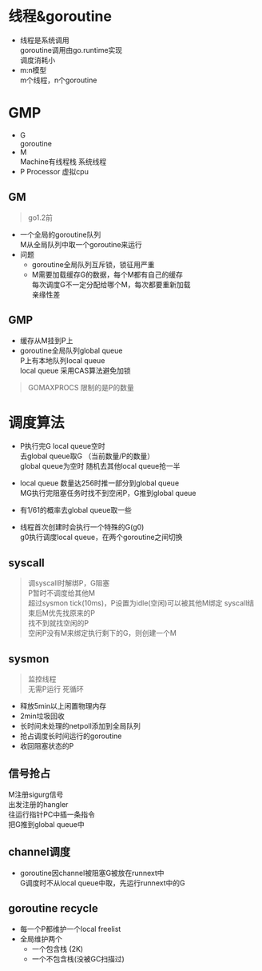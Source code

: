 # 线程&goroutine

* 线程是系统调用  
goroutine调用由go.runtime实现  
调度消耗小  
* m:n模型  
m个线程，n个goroutine  


# GMP
* G  
goroutine
* M  
Machine有线程栈 系统线程
* P 
Processor 虚拟cpu

## GM  
> go1.2前  

* 一个全局的goroutine队列  
M从全局队列中取一个goroutine来运行  
* 问题
    * goroutine全局队列互斥锁，锁征用严重
    * M需要加载缓存G的数据，每个M都有自己的缓存  
    每次调度G不一定分配给哪个M，每次都要重新加载  
    亲缘性差

## GMP  

* 缓存从M挂到P上
* goroutine全局队列global queue  
P上有本地队列local queue   
local queue 采用CAS算法避免加锁

> GOMAXPROCS 限制的是P的数量

# 调度算法
* P执行完G local queue空时  
去global queue取G （当前数量/P的数量）  
global queue为空时 随机去其他local queue抢一半
* local queue 数量达256时推一部分到global queue  
MG执行完阻塞任务时找不到空闲P，G推到global queue  
* 有1/61的概率去global queue取一些

* 线程首次创建时会执行一个特殊的G(g0)  
g0执行调度local queue，在两个goroutine之间切换

## syscall
> 调syscall时解绑P，G阻塞  
P暂时不调度给其他M  
超过sysmon tick(10ms)，P设置为idle(空闲)可以被其他M绑定
syscall结束后M优先找原来的P  
找不到就找空闲的P  
空闲P没有M来绑定执行剩下的G，则创建一个M  

## sysmon
> 监控线程  
无需P运行
死循环 

* 释放5min以上闲置物理内存 
* 2min垃圾回收
* 长时间未处理的netpoll添加到全局队列
* 抢占调度长时间运行的goroutine 
* 收回阻塞状态的P

## 信号抢占
M注册sigurg信号  
出发注册的hangler  
往运行指针PC中插一条指令  
把G推到global queue中

## channel调度
* goroutine因channel被阻塞G被放在runnext中  
G调度时不从local queue中取，先运行runnext中的G

## goroutine recycle
* 每一个P都维护一个local freelist
* 全局维护两个  
    * 一个包含栈 (2K)
    * 一个不包含栈(没被GC扫描过)
